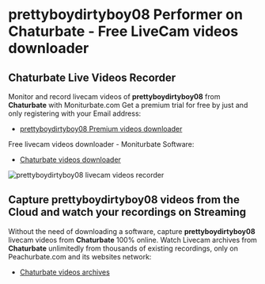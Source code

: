 # prettyboydirtyboy08 Performer on Chaturbate - Free LiveCam videos downloader

## Chaturbate Live Videos Recorder

Monitor and record livecam videos of **prettyboydirtyboy08** from **Chaturbate** with Moniturbate.com
Get a premium trial for free by just and only registering with your Email address:
* [prettyboydirtyboy08 Premium videos downloader](https://moniturbate.com/request-demo-licence-key.html)

Free livecam videos downloader - Moniturbate Software:
* [Chaturbate videos downloader](https://moniturbate.com/moniturbate-download-software.html)

![prettyboydirtyboy08 livecam videos recorder](https://peachurnet.com/templates/moniturbate-software.png)


## Capture prettyboydirtyboy08 videos from the Cloud and watch your recordings on Streaming

Without the need of downloading a software, capture **prettyboydirtyboy08** livecam videos from **Chaturbate** 100% online.
Watch Livecam archives from **Chaturbate** unlimitedly from thousands of existing recordings, only on Peachurbate.com and its websites network:
* [Chaturbate videos archives](https://peachurnet.com/)